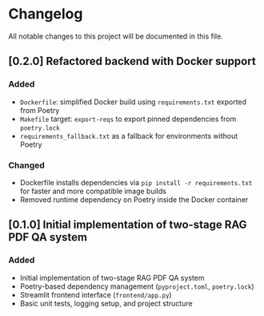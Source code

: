 # Changelog

All notable changes to this project will be documented in this file.

## [0.2.0] Refactored backend with Docker support

### Added
- `Dockerfile`: simplified Docker build using `requirements.txt` exported from Poetry
- `Makefile` target: `export-reqs` to export pinned dependencies from `poetry.lock`
- `requirements_fallback.txt` as a fallback for environments without Poetry

### Changed
- Dockerfile installs dependencies via `pip install -r requirements.txt` for faster and more compatible image builds
- Removed runtime dependency on Poetry inside the Docker container

## [0.1.0] Initial implementation of two-stage RAG PDF QA system

### Added
- Initial implementation of two-stage RAG PDF QA system
- Poetry-based dependency management (`pyproject.toml`, `poetry.lock`)
- Streamlit frontend interface (`frontend/app.py`)
- Basic unit tests, logging setup, and project structure
